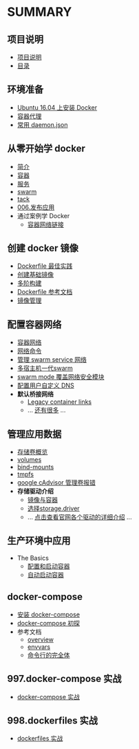 # SUMMARY

## 项目说明

+ [项目说明](/README.md)
+ [目录](/SUMMARY.md)
  
## 环境准备

+ [Ubuntu 16.04 上安装 Docker](./000.get_docker/000.install-docker-ce.md)
+ [容器代理](./999.examples/002.registry_proxy/registry_proxy.md)
+ [常用 daemon.json](/000.get_docker/001.docker-configure-daemon-json.md)

## 从零开始学 docker

+ [简介](/get_started/001.Orientation.md)
+ [容器](/get_started/002.container.md)
+ [服务](/get_started/003.service.md)
+ [swarm](/get_started/004.swarm.md)
+ [tack](/get_started/005.stack.md)
+ [006.发布应用](/get_started/006.deploy-your-app.md)
+ 通过案例学 Docker
  + [容器网络链接](/engine/tutorials/networkingcontainers/index.md)

## 创建 docker 镜像

+ [Dockerfile 最佳实践](./002.user_guide/002.work_with_images/001.dockerfile_best-practices.md)
+ [创建基础镜像](./002.user_guide/002.work_with_images/002.baseimages.md)
+ [多阶构建](./002.user_guide/002.work_with_images/003.multistage-build.md)
+ [Dockerfile 参考文档](https://docs.docker.com/engine/reference/builder/)
+ [镜像管理](https://docs.docker.com/engine/userguide/eng-image/image_management/)


## 配置容器网络

+ [容器网络](./002.user_guide/004.networking/001.container-networking.md)
+ [网络命令](./002.user_guide/004.networking/002.work_with_network_command.md)
+ [管理 swarm service 网络](./002.user_guide/004.networking/003.manage_swarm_service_network.md)
+ [多宿主机一代swarm](./002.user_guide/004.networking/004.overlay-standalone-swarm.md)
+ [swarm mode 覆盖网络安全模块 ](./002.user_guide/004.networking/006.overlay-security-model.md)
+ [配置用户自定义 DNS](./002.user_guide/004.networking/007.configure-dns.md)
+ **默认桥接网络**
  + [Legacy container links](https://docs.docker.com/engine/userguide/networking/default_network/dockerlinks/)
  + ... [还有很多](https://docs.docker.com/engine/userguide/networking/default_network/dockerlinks/) ...

## 管理应用数据

+ [存储卷概览](./004.manage_application_data/001.storage_overview.md)
+ [volumes](./004.manage_application_data/002.volumes.md)
+ [bind-mounts](./004.manage_application_data/003.bind-mounts.md)
+ [tmpfs](./004.manage_application_data/004.tmpfs.md)
+ [google cAdvisor 管理卷报错](https://docs.docker.com/engine/admin/troubleshooting_volume_errors/)
+ **存储驱动介绍**
  + [镜像与容器](./002.user_guide/003.storage_driver/002.images-and-containers.md)
  + [选择storage.driver](./002.user_guide/003.storage_driver/003.select-a-driver.md)
  + ... [点击查看官网各个驱动的详细介绍](https://docs.docker.com/engine/userguide/storagedriver/aufs-driver/) ...

## 生产环境中应用

+ The Basics
  + [配置和启动容器](/engine/admin/index.md)
  + [自动启动容器](/engine/admin/start-containers-automatically.md)
  
## docker-compose

+ [安装 docker-compose](./005.docker_compose/002.install.md)
+ [docker-compose 初探](./005.docker_compose/003.getting_start.md)
+ 参考文档
  + [overview](./005.docker_compose/004.reference/001.overview.md)
  + [envvars](./005.docker_compose/004.reference/002.envvars.md)
  + [命令行的完全体](./005.docker_compose/004.reference/003.command-line_completion.md)

## 997.docker-compose 实战

+ [docker-compose 实战](997.docker-compose-files/README.md)

## 998.dockerfiles 实战

+ [dockerfiles 实战](998.dockerfiles/README.md)
